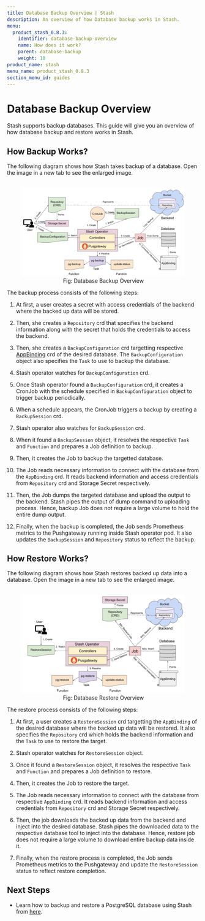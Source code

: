```yaml
---
title: Database Backup Overview | Stash
description: An overview of how Database backup works in Stash.
menu:
  product_stash_0.8.3:
    identifier: database-backup-overview
    name: How does it work?
    parent: database-backup
    weight: 10
product_name: stash
menu_name: product_stash_0.8.3
section_menu_id: guides
---
```


# Database Backup Overview

Stash supports backup databases. This guide will give you an overview of how database backup and restore works in Stash.

## How Backup Works?

The following diagram shows how Stash takes backup of a database. Open the image in a new tab to see the enlarged image.

<figure align="center">
  <img alt="Database Backup Overview" src="/docs/images/guides/latest/databases/database_backup_overview.svg">
  <figcaption align="center">Fig: Database Backup Overview</figcaption>
</figure>

The backup process consists of the following steps:

1. At first, a user creates a secret with access credentials of the backend where the backed up data will be stored.

2. Then, she creates a `Repository` crd that specifies the backend information along with the secret that holds the credentials to access the backend.

3. Then, she creates a `BackupConfiguration` crd targetting respective [AppBinding](/docs/concepts/crds/appbinding.md) crd of the desired database. The `BackupConfiguration` object also specifies the `Task` to use to backup the database.

4. Stash operator watches for `BackupConfiguration` crd.

5. Once Stash operator found a `BackupConfiguration` crd, it creates a CronJob with the schedule specified in  `BackupConfiguration` object to trigger backup periodically.

6. When a schedule appears, the CronJob triggers a backup by creating a `BackupSession` crd.

7. Stash operator also watches for `BackupSession` crd.

8. When it found a `BackupSession` object, it resolves the respective `Task` and `Function` and prepares a Job definition to backup.

9. Then, it creates the Job to backup the targetted database.

10. The Job reads necessary information to connect with the database from the `AppBinding` crd. It reads backend information and access credentials from `Repository` crd and Storage Secret respectively.

11. Then, the Job dumps the targeted database and upload the output to the backend. Stash pipes the output of dump command to uploading process. Hence, backup Job does not require a large volume to hold the entire dump output.

12. Finally, when the backup is completed, the Job sends Prometheus metrics to the Pushgateway running inside Stash operator pod. It also updates the `BackupSession` and `Repository` status to reflect the backup.

## How Restore Works?

The following diagram shows how Stash restores backed up data into a database. Open the image in a new tab to see the enlarged image.

<figure align="center">
  <img alt="Database Restore Overview" src="/docs/images/guides/latest/databases/database_restore_overview.svg">
  <figcaption align="center">Fig: Database Restore Overview</figcaption>
</figure>

The restore process consists of the following steps:

1. At first, a user creates a `RestoreSession` crd targetting the `AppBinding` of the desired database where the backed up data will be restored. It also specifies the `Repository` crd which holds the backend information and the `Task` to use to restore the target.

2. Stash operator watches for `RestoreSession` object.

3. Once it found a `RestoreSession` object, it resolves the respective `Task` and `Function` and prepares a Job definition to restore.

4. Then, it creates the Job to restore the target.

5. The Job reads necessary information to connect with the database from respective `AppBinding` crd. It reads backend information and access credentials from `Repository` crd and Storage Secret respectively.

6. Then, the job downloads the backed up data from the backend and inject into the desired database. Stash pipes the downloaded data to the respective database tool to inject into the database. Hence, restore job does not require a large volume to download entire backup data inside it.

7. Finally, when the restore process is completed, the Job sends Prometheus metrics to the Pushgateway and update the `RestoreSession` status to reflect restore completion.

## Next Steps

- Learn how to backup and restore a PostgreSQL database using Stash from [here](https://appscode.com/products/stash/0.8.3/guides/databases/postgres.md).
